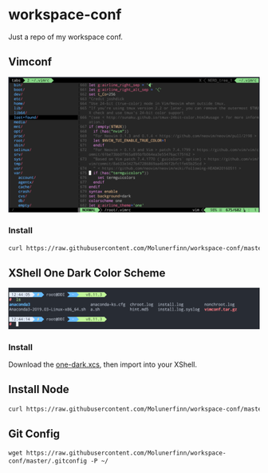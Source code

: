 # workspace-conf

Just a repo of my workspace conf.

## Vimconf

![20190418135258.png](https://raw.githubusercontent.com/Molunerfinn/test/master/20190418135258.png)

### Install

```bash
curl https://raw.githubusercontent.com/Molunerfinn/workspace-conf/master/vim-install.sh | sh
```

## XShell One Dark Color Scheme

![xshell-one-dark](https://raw.githubusercontent.com/Molunerfinn/test/master/xshell-one-dark)

### Install

Download the [one-dark.xcs](https://raw.githubusercontent.com/Molunerfinn/workspace-conf/master/one-dark.xcs), then import into your XShell.

## Install Node

```bash
curl https://raw.githubusercontent.com/Molunerfinn/workspace-conf/master/node-install.sh | sh
```

## Git Config

```
wget https://raw.githubusercontent.com/Molunerfinn/workspace-conf/master/.gitconfig -P ~/
```

